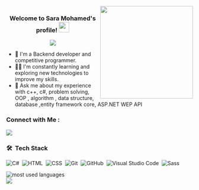 
<img width="250" align="right" src="https://c.tenor.com/_DOBjnGspYAAAAAM/code-coding.gif">

<h3 align="center">
  Welcome to   Sara Mohamed's profile!
  <img src="https://media.giphy.com/media/hvRJCLFzcasrR4ia7z/giphy.gif" width="28">
</h3>

<!-- Typing SVG by DenverCoder1 - https://github.com/DenverCoder1/readme-typing-svg -->
<p align="center">
  <a href="https://github.com/DenverCoder1/readme-typing-svg"><img src="https://readme-typing-svg.herokuapp.com/?lines=Back-end%20web%20developer;Always%20learning%20new%20things&font=Fira%20Code&center=true&width=440&height=45&color=f75c7e&vCenter=true&size=22"></a>
</p> 

- 🏢 I'm a Backend developer and competitive programmer.
- 👨‍💻 I'm constantly learning and exploring new technologies to improve my skills.
- 💬 Ask me about my experience with c++, c#, problem solving, OOP , algorithm , data structure, database ,entity framework core, ASP.NET WEP API




### Connect with Me :

<a href="https://www.linkedin.com/in/sara-mohamed-b2256b244/" target="_blank"><img src="https://img.shields.io/badge/-Sara%20Mohmed-0077B5?style=for-the-badge&logo=Linkedin&logoColor=white"/></a>

### 🛠 &nbsp;Tech Stack
![C#](https://img.shields.io/badge/-C#-05122A?style=flat&logo=javascript)&nbsp;
![HTML](https://img.shields.io/badge/-HTML-05122A?style=flat&logo=HTML5)&nbsp;
![CSS](https://img.shields.io/badge/-CSS-05122A?style=flat&logo=CSS3&logoColor=1572B6)&nbsp;
![Git](https://img.shields.io/badge/-Git-05122A?style=flat&logo=git)&nbsp;
![GitHub](https://img.shields.io/badge/-GitHub-05122A?style=flat&logo=github)&nbsp;
![Visual Studio Code](https://img.shields.io/badge/-Visual%20Studio%20Code-05122A?style=flat&logo=visual-studio-code&logoColor=007ACC)&nbsp;
![Sass](https://img.shields.io/badge/-Sass-05122A?style=flat&logo=sass)&nbsp;




<img align="left" src="https://github-readme-stats.vercel.app/api/top-langs?username=hanemNaga&show_icons=true&locale=en&layout=compact&theme=radical" alt="most used languages" />
<br>
<a href="https://komarev.com/ghpvc/?username=hanemNaga&style=for-the-badge">
    <img src="https://komarev.com/ghpvc/?username=hanemNaga&style=for-the-badge">
</a>
